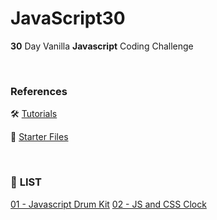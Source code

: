 # JavaScript30

**30** Day Vanilla **Javascript** Coding Challenge

<br/>

### **References**

🛠️ [Tutorials](https://javascript30.com/)

📁 [Starter Files](https://github.com/wesbos/JavaScript30)

<br/>

### 📝 **LIST** 

[01 - Javascript Drum Kit](https://github.com/jongeunk0613/JavaScript30/tree/main/01_Javascript_Drum_Kit)
[02 - JS and CSS Clock](https://github.com/jongeunk0613/JavaScript30/tree/main/02_JS_And_CSS_Clock)

